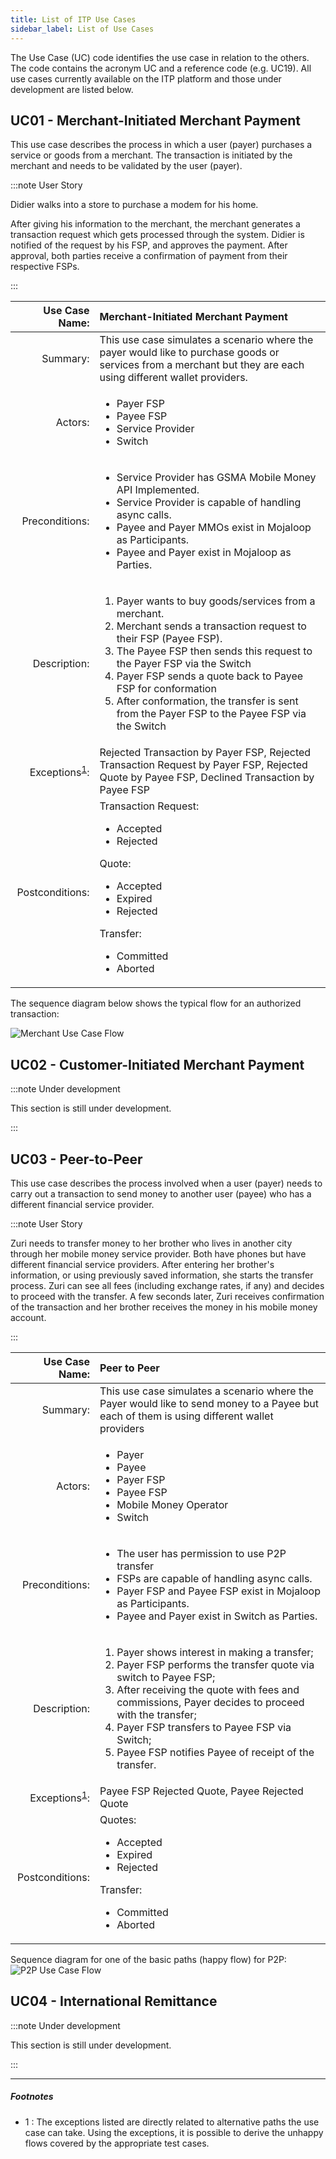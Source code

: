 ```yaml
---
title: List of ITP Use Cases
sidebar_label: List of Use Cases
---
```


The Use Case (UC) code identifies the use case in relation to the others. The
code contains the acronym UC and a reference code (e.g. UC19). All use cases
currently available on the ITP platform and those under development are listed
below.

## UC01 - Merchant-Initiated Merchant Payment <a name="mimp"></a>

This use case describes the process in which a user (payer) purchases a service
or goods from a merchant. The transaction is initiated by the merchant and needs
to be validated by the user (payer).

:::note User Story

Didier walks into a store to purchase a modem for his home.

After giving his information to the merchant, the merchant generates a
transaction request which gets processed through the system. Didier is notified
of the request by his FSP, and approves the payment. After approval, both
parties receive a confirmation of payment from their respective FSPs.

:::

|                         Use Case Name: | Merchant-Initiated Merchant Payment                                                                                                                                                                                                                                                                                                                                                                        |
| -------------------------------------: | :--------------------------------------------------------------------------------------------------------------------------------------------------------------------------------------------------------------------------------------------------------------------------------------------------------------------------------------------------------------------------------------------------------- |
|                               Summary: | This use case simulates a scenario where the payer would like to purchase goods or services from a merchant but they are each using different wallet providers.                                                                                                                                                                                                                                            |
|                                Actors: | <ul><li>Payer FSP</li><li>Payee FSP</li><li>Service Provider</li><li>Switch</li></ul>                                                                                                                                                                                                                                                                                                                      |
|                         Preconditions: | <ul><li> Service Provider has GSMA Mobile Money API Implemented. </li><li> Service Provider is capable of handling async calls.</li><li> Payee and Payer MMOs exist in Mojaloop as Participants.</li> <li> Payee and Payer exist in Mojaloop as Parties. </li></ul>                                                                                                                                        |
|                           Description: | <ol><li> Payer wants to buy goods/services from a merchant. </li><li> Merchant sends a transaction request to their FSP (Payee FSP). </li><li> The Payee FSP then sends this request to the Payer FSP via the Switch </li><li> Payer FSP sends a quote back to Payee FSP for conformation </li><li> After conformation, the transfer is sent from the Payer FSP to the Payee FSP via the Switch </li></ol> |
| Exceptions<sup>[1](#exceptions)</sup>: | Rejected Transaction by Payer FSP, Rejected Transaction Request by Payer FSP, Rejected Quote by Payee FSP, Declined Transaction by Payee FSP                                                                                                                                                                                                                                                               |
|                        Postconditions: | Transaction Request: <ul><li>Accepted</li><li>Rejected</li></ul> Quote: <ul><li>Accepted</li><li>Expired</li><li>Rejected</li></ul> Transfer: <ul><li>Committed</li><li>Aborted</li></ul>                                                                                                                                                                                                                  |

The sequence diagram below shows the typical flow for an authorized transaction:

![Merchant Use Case Flow](/img/ucmp.svg)

## UC02 - Customer-Initiated Merchant Payment <a name="cimp"></a>

:::note Under development

This section is still under development.

:::

## UC03 - Peer-to-Peer <a name="p2p"></a>

This use case describes the process involved when a user (payer) needs to carry
out a transaction to send money to another user (payee) who has a different
financial service provider.

:::note User Story

Zuri needs to transfer money to her brother who lives in another city through
her mobile money service provider. Both have phones but have different financial
service providers. After entering her brother's information, or using previously
saved information, she starts the transfer process. Zuri can see all fees
(including exchange rates, if any) and decides to proceed with the transfer. A
few seconds later, Zuri receives confirmation of the transaction and her brother
receives the money in his mobile money account.

:::

|                         Use Case Name: | Peer to Peer                                                                                                                                                                                                                                                                                                                                                   |
| -------------------------------------: | :------------------------------------------------------------------------------------------------------------------------------------------------------------------------------------------------------------------------------------------------------------------------------------------------------------------------------------------------------------- |
|                               Summary: | This use case simulates a scenario where the Payer would like to send money to a Payee but each of them is using different wallet providers                                                                                                                                                                                                                    |
|                                Actors: | <ul><li>Payer</li><li>Payee</li><li>Payer FSP</li><li>Payee FSP</li><li>Mobile Money Operator</li><li>Switch</li></ul>                                                                                                                                                                                                                                         |
|                         Preconditions: | <ul><li>The user has permission to use P2P transfer</li><li>FSPs are capable of handling async calls.</li><li>Payer FSP and Payee FSP exist in Mojaloop as Participants.</li><li>Payee and Payer exist in Switch as Parties.</li></ul>                                                                                                                         |
|                           Description: | <ol><li>Payer shows interest in making a transfer;</li><li>Payer FSP performs the transfer quote via switch to Payee FSP;</li><li>After receiving the quote with fees and commissions, Payer decides to proceed with the transfer;</li><li>Payer FSP transfers to Payee FSP via Switch;</li><li>Payee FSP notifies Payee of receipt of the transfer.</li></ol> |
| Exceptions<sup>[1](#exceptions)</sup>: | Payee FSP Rejected Quote, Payee Rejected Quote                                                                                                                                                                                                                                                                                                                 |
|                        Postconditions: | Quotes:<ul><li>Accepted</li><li>Expired</li><li>Rejected</li></ul>Transfer:<ul><li>Committed</li><li>Aborted</li></ul>                                                                                                                                                                                                                                         |

Sequence diagram for one of the basic paths (happy flow) for P2P:
![P2P Use Case Flow](/img/ucp2p.svg)

## UC04 - International Remittance <a name="ir"></a>

:::note Under development

This section is still under development.

:::

---

##### Footnotes

- <a name="exceptions">1 </a>: The exceptions listed are directly related to
  alternative paths the use case can take. Using the exceptions, it is possible
  to derive the unhappy flows covered by the appropriate test cases.
